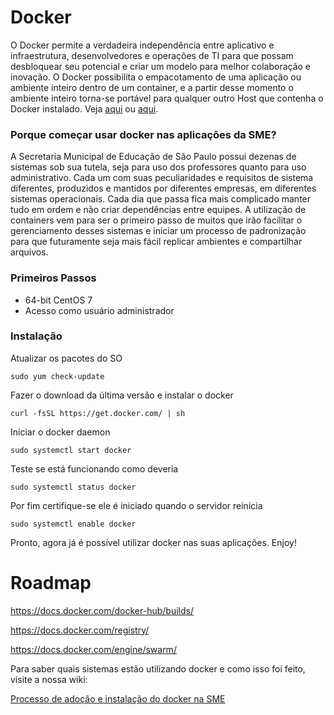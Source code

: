 

# Docker

O Docker permite a verdadeira independência entre aplicativo e infraestrutura, desenvolvedores e operações de TI para que possam desbloquear seu potencial e criar um modelo para melhor colaboração e inovação. O Docker possibilita o empacotamento de uma aplicação ou ambiente inteiro dentro de um container, e a partir desse momento o ambiente inteiro torna-se portável para qualquer outro Host que contenha o Docker instalado. Veja [aqui](https://www.docker.com/what-docker) ou [aqui](https://www.mundodocker.com.br/o-que-e-docker/).

### Porque começar usar docker nas aplicações da SME?

A Secretaria Municipal de Educação de São Paulo possui dezenas de sistemas sob sua tutela, seja para uso dos professores quanto para uso administrativo. Cada um com suas peculiaridades e requisitos de sistema diferentes, produzidos e mantidos por diferentes empresas, em diferentes sistemas operacionais. Cada dia que passa fica mais complicado manter tudo em ordem e não criar dependências entre equipes. A utilização de containers vem para ser o primeiro passo de muitos que irão facilitar o gerenciamento desses sistemas e iniciar um processo de padronização para que futuramente seja mais fácil replicar ambientes e compartilhar arquivos.

### Primeiros Passos

* 64-bit CentOS 7
* Acesso como usuário administrador 
   
###  Instalação

Atualizar os pacotes do SO 

`sudo yum check-update`

Fazer o download da última versão e instalar o docker

`curl -fsSL https://get.docker.com/ | sh`

Iniciar o docker daemon

`sudo systemctl start docker`

Teste se está funcionando como deveria

`sudo systemctl status docker`

Por fim certifique-se ele é iniciado quando o servidor reinicia

`sudo systemctl enable docker`

Pronto, agora já é possível utilizar docker nas suas aplicações. Enjoy!


# Roadmap
https://docs.docker.com/docker-hub/builds/

https://docs.docker.com/registry/

https://docs.docker.com/engine/swarm/


Para saber quais sistemas estão utilizando docker e como isso foi feito, visite a nossa wiki: 

[Processo de adoção e instalação do docker na SME](https://github.com/prefeiturasp/SME-Docker/wiki/Processo-de-ado%C3%A7%C3%A3o-do-Docker-na-SME)

